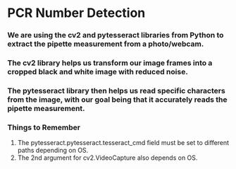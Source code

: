 # PCR Number Detection

### We are using the cv2 and pytesseract libraries from Python to extract the pipette measurement from a photo/webcam.

### The cv2 library helps us transform our image frames into a cropped black and white image with reduced noise. 

### The pytesseract library then helps us read specific characters from the image, with our goal being that it accurately reads the pipette measurement.

### Things to Remember
1. The pytesseract.pytesseract.tesseract_cmd field must be set to different paths depending on OS.
2. The 2nd argument for cv2.VideoCapture also depends on OS.
